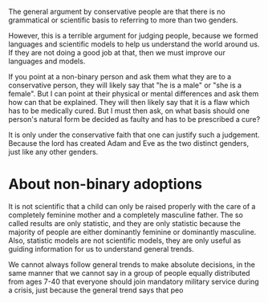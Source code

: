The general argument by conservative people are that there is no grammatical or scientific basis to referring to more than two genders.

However, this is a terrible argument for judging people, because we formed languages and scientific models to help us understand the world around us. If they are not doing a good job at that, then we must improve our languages and models.


If you point at a non-binary person and ask them what they are to a conservative person, they will likely say that "he is a male" or "she is a female". But I can point at their physical or mental differences and ask them how can that be explained. They will then likely say that it is a flaw which has to be medically cured. But I must then ask, on what basis should one person's natural form be decided as faulty and has to be prescribed a cure?

It is only under the conservative faith that one can justify such a judgement. Because the lord has created Adam and Eve as the two distinct genders, just like any other genders.

# About non-binary adoptions
It is not scientific that a child can only be raised properly with the care of a completely feminine mother and a completely masculine father. The so called results are only statistic, and they are only statistic because the majority of people are either dominantly feminine or dominantly masculine. Also, statistic models are not scientific models, they are only useful as guiding information for us to understand general trends. 

We cannot always follow general trends to make absolute decisions, in the same manner that we cannot say in a group of people equally distributed from ages 7-40 that everyone should join mandatory military service during a crisis, just because the general trend says that peo